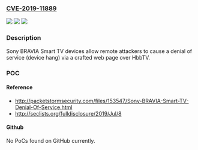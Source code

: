 ### [CVE-2019-11889](https://cve.mitre.org/cgi-bin/cvename.cgi?name=CVE-2019-11889)
![](https://img.shields.io/static/v1?label=Product&message=n%2Fa&color=blue)
![](https://img.shields.io/static/v1?label=Version&message=n%2Fa&color=blue)
![](https://img.shields.io/static/v1?label=Vulnerability&message=n%2Fa&color=brighgreen)

### Description

Sony BRAVIA Smart TV devices allow remote attackers to cause a denial of service (device hang) via a crafted web page over HbbTV.

### POC

#### Reference
- http://packetstormsecurity.com/files/153547/Sony-BRAVIA-Smart-TV-Denial-Of-Service.html
- http://seclists.org/fulldisclosure/2019/Jul/8

#### Github
No PoCs found on GitHub currently.


